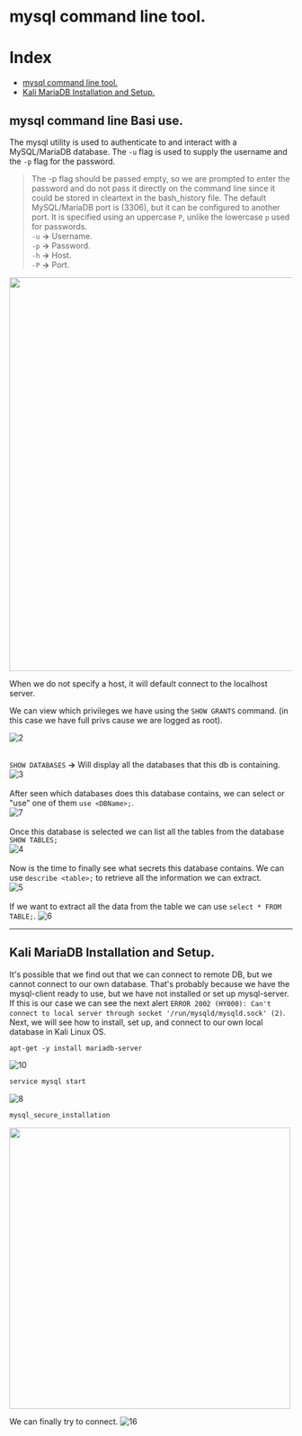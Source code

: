 # mysql command line tool.
# Index
- [mysql command line tool.](#-mysql-command-line-tool.)
- [Kali MariaDB Installation and Setup.](#-kali-mariadb-installation-and-setup.)
## mysql command line Basi use.
The mysql utility is used to authenticate to and interact with a MySQL/MariaDB database. The `-u` flag is used to supply the username and the `-p` flag for the password. 
> The -p flag should be passed empty, so we are prompted to enter the password and do not pass it directly on the command line since it could be stored in cleartext in the bash_history file.
The default MySQL/MariaDB port is (3306), but it can be configured to another port. It is specified using an uppercase `P`, unlike the lowercase `p` used for passwords.<br />
`-u` **->** Username.<br />
`-p` **->** Password.<br />
`-h` **->** Host. <br />
`-P` **->** Port.<br />
<img src="https://github.com/alejandro-pentest/Hacking-Web/assets/161533623/9286e439-9d67-4de1-bae9-196331f6b5d2" width="700">

When we do not specify a host, it will default connect to the localhost server.

We can view which privileges we have using the `SHOW GRANTS` command. (in this case we have full privs cause we are logged as root).

![2](https://github.com/alejandro-pentest/Hacking-Web/assets/161533623/774fa9c3-649a-45dd-a1cd-7dd4f6787a76)<br />

<br />`SHOW DATABASES` **->** Will display all the databases that this db is containing.<br />
![3](https://github.com/alejandro-pentest/Hacking-Web/assets/161533623/689df40f-11dd-4bd6-91a7-eca2ae8a3124)<br />
<br /> After seen which databases does this database contains, we can select or "use" one of them `use <DBName>;`.<br />
![7](https://github.com/alejandro-pentest/Hacking-Web/assets/161533623/254c36e4-d829-4e3e-90e2-80fceb29c247)<br />
<br /> Once this database is selected we can list all the tables from the database `SHOW TABLES;`<br />
![4](https://github.com/alejandro-pentest/Hacking-Web/assets/161533623/04e59813-fd27-41c5-aadb-df454a5ff8f8)<br />
<br />Now is the time to finally see what secrets this database contains. We can use `describe <table>;` to retrieve all the information we can extract.<br />
![5](https://github.com/alejandro-pentest/Hacking-Web/assets/161533623/813cbcd5-5f1b-4af5-902c-6105ec7d8ba3)<br />
<br /> If we want to extract all the data from the table we can use `select * FROM TABLE;`.
![6](https://github.com/alejandro-pentest/Hacking-Web/assets/161533623/17fd836d-a020-439e-b3c5-df11d838beba)

----------------------

## Kali MariaDB Installation and Setup.
It's possible that we find out that we can connect to remote DB, but we cannot connect to our own database. That's probably because we have the mysql-client ready to use, but we have not installed or 
set up mysql-server. If this is our case we can see the next alert ```ERROR 2002 (HY000): Can't connect to local server through socket '/run/mysqld/mysqld.sock' (2)```.
Next, we will see how to install, set up, and connect to our own local database in Kali Linux OS.




```mysql
apt-get -y install mariadb-server
```
![10](https://github.com/alejandro-pentest/Hacking-Web/assets/161533623/b73e5513-9f3a-402e-81fd-df89d2fd302f)


```bash
service mysql start
```
![8](https://github.com/alejandro-pentest/Hacking-Web/assets/161533623/db97fe20-b419-48cb-abf7-2d543a28045a)


```bash
mysql_secure_installation
```
<img src="https://github.com/alejandro-pentest/Hacking-Web/assets/161533623/7c585bbe-6ab4-4f72-bda0-a531d35d67d3" width="500">


We can finally try to connect.
![16](https://github.com/alejandro-pentest/Hacking-Web/assets/161533623/8ef7bc9d-daea-4de1-8e15-6564953f9924)






